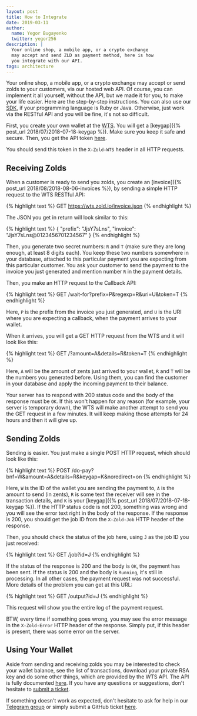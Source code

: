 ```yaml
---
layout: post
title: How to Integrate
date: 2019-03-11
author:
  name: Yegor Bugayenko
  twitter: yegor256
description: |
  Your online shop, a mobile app, or a crypto exchange
  may accept and send ZLD as payment method, here is how
  you integrate with our API.
tags: architecture
---
```


Your online shop, a mobile app, or a crypto exchange may accept or send
zolds to your customers, via our hosted web API. Of course, you can implement
it all yourself, without the API, but we made it for you, to make your
life easier. Here are the step-by-step instructions. You can also use
our [SDK](https://github.com/zold-io/zold-ruby-sdk),
if your programming language is Ruby or Java. Otherwise, just
work via the RESTful API and you will be fine, it's not so difficult.

<!--more-->

First, you create your own wallet at the [WTS](https://wts.zold.io).
You will get a [keygap]({% post_url 2018/07/2018-07-18-keygap %}).
Make sure you keep it safe and secure. Then,
you get the API token [here](https://wts.zold.io/api).

You should send this token in the `X-Zold-WTS` header in all HTTP requests.

## Receiving Zolds

When a customer is ready to send you zolds, you create an
[invoice]({% post_url 2018/08/2018-08-06-invoices %}), by sending a simple
HTTP request to the WTS RESTful API:

{% highlight text %}
GET https://wts.zold.io/invoice.json
{% endhighlight %}

The JSON you get in return will look similar to this:

{% highlight text %}
{ "prefix": "JjsY7sLns", "invoice": "JjsY7sLns@0123456701234567" }
{% endhighlight %}

Then, you generate two secret numbers: `R` and `T` (make sure they are long enough, at least 8 digits each).
You keep these two numbers somewhere in your database, attached to this
particular payment you are expecting from this particular customer.
You ask your customer to send the payment to the invoice you just
generated and mention number `R` in the payment details.

Then, you make an HTTP request to the Callback API:

{% highlight text %}
GET /wait-for?prefix=P&regexp=R&uri=U&token=T
{% endhighlight %}

Here, `P` is the prefix from the invoice you just generated, and `U` is
the URI where you are expecting a callback, when the payment arrives to
your wallet.

When it arrives, you will get a GET HTTP request from the WTS
and it will look like this:

{% highlight text %}
GET /?amount=A&details=R&token=T
{% endhighlight %}

Here, `A` will be the amount of zents just arrived to your wallet, `R` and `T`
will be the numbers you generated before. Using them, you can find the customer
in your database and apply the incoming payment to their balance.

Your server has to respond with 200 status code and the body of the
response must be `OK`. If this won't happen for any reason (for example,
your server is temporary down), the WTS will make another attempt to send
you the GET request in a few minutes. It will keep making those attempts
for 24 hours and then it will give up.

## Sending Zolds

Sending is easier. You just make a single POST HTTP request, which should
look like this:

{% highlight text %}
POST /do-pay?bnf=W&amount=A&details=R&keygap=K&noredirect=on
{% endhighlight %}

Here, `W` is the ID of the wallet you are sending the payment to,
`A` is the amount to send (in zents),
`R` is some text the receiver will see in the transaction details,
and `K` is your [keygap]({% post_url 2018/07/2018-07-18-keygap %}).
If the HTTP status code is not 200, something was wrong and you will
see the error text right in the body of the response. If the response
is 200, you should get the job ID from the `X-Zold-Job` HTTP header
of the response.

Then, you should check the status of the job here, using `J` as the job ID
you just received:

{% highlight text %}
GET /job?id=J
{% endhighlight %}

If the status of the response is 200 and the body is `OK`, the payment has been
sent. If the status is 200 and the body is `Running`, it's still in processing.
In all other cases, the payment request was not successful. More details
of the problem you can get at this URL:

{% highlight text %}
GET /output?id=J
{% endhighlight %}

This request will show you the entire log of the payment request.

BTW, every time if something goes wrong, you may see the error message
in the `X-Zold-Error` HTTP header of the response. Simply put, if this
header is present, there was some error on the server.

## Using Your Wallet

Aside from sending and receiving zolds you may be interested to
check your wallet balance, see the list of transactions, download
your private RSA key and do some other things, which are provided
by the WTS API. The API is fully documented [here](https://github.com/zold-io/wts.zold.io).
If you have any questions or suggestions, don't hesitate to
[submit a ticket](https://github.com/zold-io/wts.zold.io/issues).

If something doesn't work as expected, don't hesitate to ask for help
in our [Telegram group](https://t.me/zold_io) or simply submit a GitHub
ticket [here](https://github.com/zold-io/wts.zold.io/issues).
